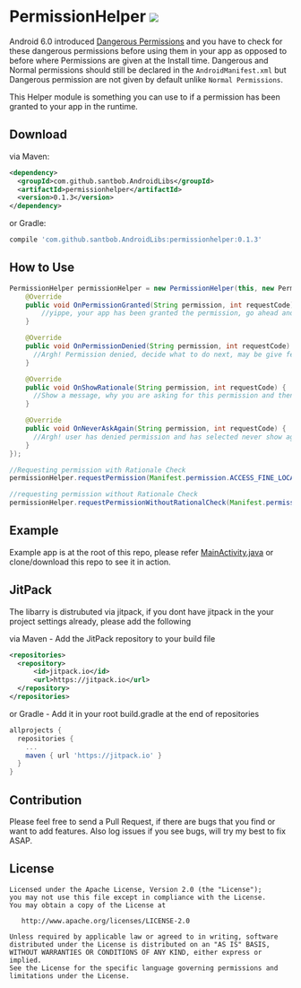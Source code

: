 # PermissionHelper [![](https://jitpack.io/v/santbob/AndroidLibs.svg)](https://jitpack.io/#santbob/AndroidLibs)

Android 6.0 introduced [Dangerous Permissions](https://developer.android.com/guide/topics/permissions/requesting.html#normal-dangerous) and you have to check for these dangerous permissions before using them in your app as opposed to before where Permissions are given at the Install time.
Dangerous and Normal permissions should still be declared in the `AndroidManifest.xml` but Dangerous permission are not given by default unlike `Normal Permissions`.

This Helper module is something you can use to if a permission has been granted to your app in the runtime.


## Download

via Maven:
```xml
<dependency>
  <groupId>com.github.santbob.AndroidLibs</groupId>
  <artifactId>permissionhelper</artifactId>
  <version>0.1.3</version>
</dependency>
```
or Gradle:
```groovy
compile 'com.github.santbob.AndroidLibs:permissionhelper:0.1.3'
```

## How to Use

```java
PermissionHelper permissionHelper = new PermissionHelper(this, new PermissionHelper.PermissionHelperListener() {
    @Override
    public void OnPermissionGranted(String permission, int requestCode) {
        //yippe, your app has been granted the permission, go ahead and do something useful with it.
    }

    @Override
    public void OnPermissionDenied(String permission, int requestCode) {
      //Argh! Permission denied, decide what to do next, may be give feature which doesnt require this permission.
    }

    @Override
    public void OnShowRationale(String permission, int requestCode) {
      //Show a message, why you are asking for this permission and then upon the user accepting the message request permission again this time without the rationale check.
    }

    @Override
    public void OnNeverAskAgain(String permission, int requestCode) {
      //Argh! user has denied permission and has selected never show again! 
    }
});

//Requesting permission with Rationale Check
permissionHelper.requestPermission(Manifest.permission.ACCESS_FINE_LOCATION, LOCATION_PERMISSION_REQUEST_CODE);

//requesting permission without Rationale Check
permissionHelper.requestPermissionWithoutRationalCheck(Manifest.permission.ACCESS_FINE_LOCATION, LOCATION_PERMISSION_REQUEST_CODE);
```        
## Example

Example app is at the root of this repo, please refer [MainActivity.java](app/src/main/java/com/santbob/androidlibs_sampleapp/MainActivity.java) or clone/download this repo to see it in action.

## JitPack

The libarry is distrubuted via jitpack, if you dont have jitpack in the your project settings already, please add the following

via Maven - Add the JitPack repository to your build file 
```xml
<repositories>
  <repository>
      <id>jitpack.io</id>
      <url>https://jitpack.io</url>
  </repository>
</repositories>
```
or Gradle - Add it in your root build.gradle at the end of repositories
```groovy
allprojects {
  repositories {
    ...
    maven { url 'https://jitpack.io' }
  }
}
```

## Contribution
Please feel free to send a Pull Request, if there are bugs that you find or want to add features. Also log issues if you see bugs, will try my best to fix ASAP.

## License

    Licensed under the Apache License, Version 2.0 (the "License");
    you may not use this file except in compliance with the License.
    You may obtain a copy of the License at

       http://www.apache.org/licenses/LICENSE-2.0

    Unless required by applicable law or agreed to in writing, software
    distributed under the License is distributed on an "AS IS" BASIS,
    WITHOUT WARRANTIES OR CONDITIONS OF ANY KIND, either express or implied.
    See the License for the specific language governing permissions and
    limitations under the License.
